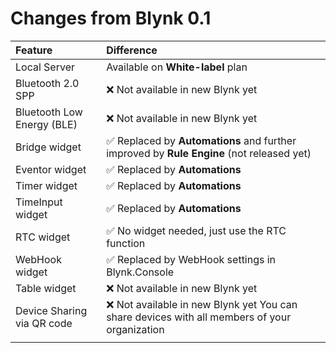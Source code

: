 # Changes from Blynk 0.1

| Feature | Difference |
| :--- | :--- |
| Local Server | Available on **White-label** plan |
| Bluetooth 2.0 SPP | ❌ Not available in new Blynk yet |
| Bluetooth Low Energy \(BLE\) | ❌ Not available in new Blynk yet |
| Bridge widget | ✅ Replaced by **Automations** and further improved by **Rule Engine** \(not released yet\) |
| Eventor widget | ✅ Replaced by **Automations** |
| Timer widget | ✅ Replaced by **Automations** |
| TimeInput widget | ✅ Replaced by **Automations** |
| RTC widget | ✅ No widget needed, just use the RTC function |
| WebHook widget | ✅ Replaced by WebHook settings in Blynk.Console |
| Table widget | ❌ Not available in new Blynk yet |
| Device Sharing via QR code | ❌ Not available in new Blynk yet You can share devices with all members of your organization |
|  |  |

